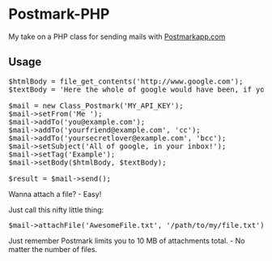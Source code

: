 Postmark-PHP
============

My take on a PHP class for sending mails with [Postmarkapp.com](http://www.postmarkapp.com)

Usage
-----
<pre>
$htmlBody = file_get_contents('http://www.google.com');
$textBody = 'Here the whole of google would have been, if you did HTML!';

$mail = new Class_Postmark('MY_API_KEY');
$mail->setFrom('Me <me@example.com>');
$mail->addTo('you@example.com');
$mail->addTo('yourfriend@example.com', 'cc');
$mail->addTo('yoursecretlover@example.com', 'bcc');
$mail->setSubject('All of google, in your inbox!');
$mail->setTag('Example');
$mail->setBody($htmlBody, $textBody);

$result = $mail->send();
</pre>

Wanna attach a file? - Easy!

Just call this nifty little thing:

<pre>
$mail->attachFile('AwesomeFile.txt', '/path/to/my/file.txt');
</pre>

Just remember Postmark limits you to 10 MB of attachments total. - No matter the number of files.
